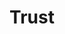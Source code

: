 ---
layout: default
keywords:
comments: false

title: Trust
description: How asthma guardian manages authorization

page_nav:
  prev:
    content: Best Practices
    url: /best-practices
  next:
    content: Integration
    url: /integration


---